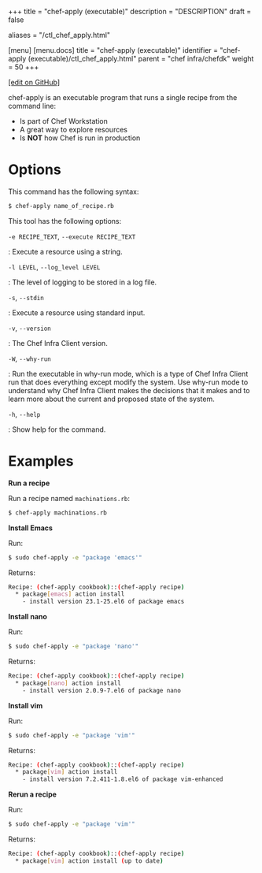 +++
title = "chef-apply (executable)"
description = "DESCRIPTION"
draft = false

aliases = "/ctl_chef_apply.html"

[menu]
  [menu.docs]
    title = "chef-apply (executable)"
    identifier = "chef-apply (executable)/ctl_chef_apply.html"
    parent = "chef infra/chefdk"
    weight = 50
+++    

[\[edit on
GitHub\]](https://github.com/chef/chef-web-docs/blob/master/chef_master/source/ctl_chef_apply.rst)

chef-apply is an executable program that runs a single recipe from the
command line:

-   Is part of Chef Workstation
-   A great way to explore resources
-   Is **NOT** how Chef is run in production

Options
=======

This command has the following syntax:

``` bash
$ chef-apply name_of_recipe.rb
```

This tool has the following options:

`-e RECIPE_TEXT`, `--execute RECIPE_TEXT`

:   Execute a resource using a string.

`-l LEVEL`, `--log_level LEVEL`

:   The level of logging to be stored in a log file.

`-s`, `--stdin`

:   Execute a resource using standard input.

`-v`, `--version`

:   The Chef Infra Client version.

`-W`, `--why-run`

:   Run the executable in why-run mode, which is a type of Chef Infra
    Client run that does everything except modify the system. Use
    why-run mode to understand why Chef Infra Client makes the decisions
    that it makes and to learn more about the current and proposed state
    of the system.

`-h`, `--help`

:   Show help for the command.

Examples
========

**Run a recipe**

Run a recipe named `machinations.rb`:

``` bash
$ chef-apply machinations.rb
```

**Install Emacs**

Run:

``` bash
$ sudo chef-apply -e "package 'emacs'"
```

Returns:

``` bash
Recipe: (chef-apply cookbook)::(chef-apply recipe)
  * package[emacs] action install
    - install version 23.1-25.el6 of package emacs
```

**Install nano**

Run:

``` bash
$ sudo chef-apply -e "package 'nano'"
```

Returns:

``` bash
Recipe: (chef-apply cookbook)::(chef-apply recipe)
  * package[nano] action install
    - install version 2.0.9-7.el6 of package nano
```

**Install vim**

Run:

``` bash
$ sudo chef-apply -e "package 'vim'"
```

Returns:

``` bash
Recipe: (chef-apply cookbook)::(chef-apply recipe)
  * package[vim] action install
    - install version 7.2.411-1.8.el6 of package vim-enhanced
```

**Rerun a recipe**

Run:

``` bash
$ sudo chef-apply -e "package 'vim'"
```

Returns:

``` bash
Recipe: (chef-apply cookbook)::(chef-apply recipe)
  * package[vim] action install (up to date)
```
